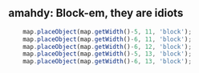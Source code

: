 ## amahdy: Block-em, they are idiots

```javascript
    map.placeObject(map.getWidth()-5, 11, 'block');
    map.placeObject(map.getWidth()-6, 11, 'block');
    map.placeObject(map.getWidth()-6, 12, 'block');
    map.placeObject(map.getWidth()-5, 13, 'block');
    map.placeObject(map.getWidth()-6, 13, 'block');
```
